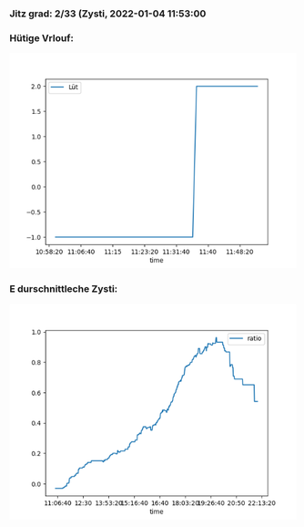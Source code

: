 ### Jitz grad: 2/33 (Zysti, 2022-01-04 11:53:00

### Hütige Vrlouf:
![Graph](Today.png)

### E durschnittleche Zysti:
![Graph](Zysti.png)